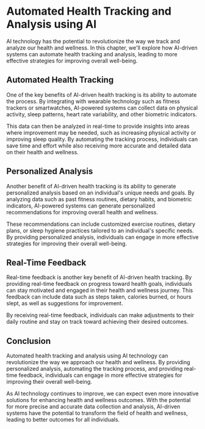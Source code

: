 Automated Health Tracking and Analysis using AI
=================================================================================================

AI technology has the potential to revolutionize the way we track and analyze our health and wellness. In this chapter, we'll explore how AI-driven systems can automate health tracking and analysis, leading to more effective strategies for improving overall well-being.

Automated Health Tracking
-------------------------

One of the key benefits of AI-driven health tracking is its ability to automate the process. By integrating with wearable technology such as fitness trackers or smartwatches, AI-powered systems can collect data on physical activity, sleep patterns, heart rate variability, and other biometric indicators.

This data can then be analyzed in real-time to provide insights into areas where improvement may be needed, such as increasing physical activity or improving sleep quality. By automating the tracking process, individuals can save time and effort while also receiving more accurate and detailed data on their health and wellness.

Personalized Analysis
---------------------

Another benefit of AI-driven health tracking is its ability to generate personalized analysis based on an individual's unique needs and goals. By analyzing data such as past fitness routines, dietary habits, and biometric indicators, AI-powered systems can generate personalized recommendations for improving overall health and wellness.

These recommendations can include customized exercise routines, dietary plans, or sleep hygiene practices tailored to an individual's specific needs. By providing personalized analysis, individuals can engage in more effective strategies for improving their overall well-being.

Real-Time Feedback
------------------

Real-time feedback is another key benefit of AI-driven health tracking. By providing real-time feedback on progress toward health goals, individuals can stay motivated and engaged in their health and wellness journey. This feedback can include data such as steps taken, calories burned, or hours slept, as well as suggestions for improvement.

By receiving real-time feedback, individuals can make adjustments to their daily routine and stay on track toward achieving their desired outcomes.

Conclusion
----------

Automated health tracking and analysis using AI technology can revolutionize the way we approach our health and wellness. By providing personalized analysis, automating the tracking process, and providing real-time feedback, individuals can engage in more effective strategies for improving their overall well-being.

As AI technology continues to improve, we can expect even more innovative solutions for enhancing health and wellness outcomes. With the potential for more precise and accurate data collection and analysis, AI-driven systems have the potential to transform the field of health and wellness, leading to better outcomes for all individuals.
